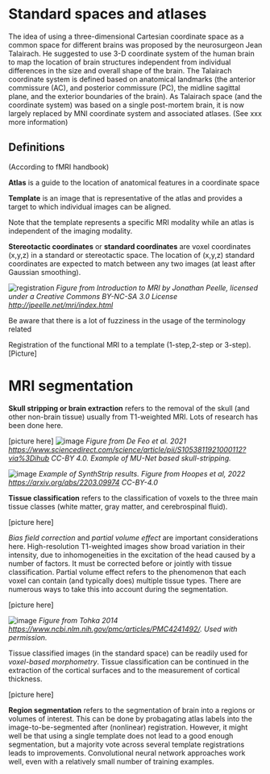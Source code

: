 # Standard spaces and atlases 

The idea of using a three-dimensional Cartesian coordinate space as a common space for different brains was proposed by the neurosurgeon Jean Talairach. He suggested to use 3-D coordinate system of the human brain to map the location of brain structures independent from individual differences in the size and overall shape of the brain. The Talairach coordinate system is defined based on anatomical landmarks (the anterior commissure (AC), and posterior commissure (PC), the midline sagittal plane, and the exterior boundaries of the brain).  As Talairach space (and the coordinate system) was based on a single post-mortem brain, it is now largely replaced by MNI coordinate system and associated atlases. (See  xxx more information) 

## Definitions
(According to  fMRI handbook)

**Atlas** is a guide to the location of anatomical features in a coordinate space

**Template** is an image that is representative of the atlas and provides a target to which individual images can be aligned. 

Note that the template represents a specific MRI modality while an atlas is independent of the imaging modality.  

**Stereotactic coordinates** or **standard coordinates** are voxel coordinates (x,y,z) in a standard or stereotactic space. The location of (x,y,z) standard coordinates are expected to match between any two images (at least after Gaussian smoothing).

![registration](https://user-images.githubusercontent.com/6709791/168842588-2b1f08d1-863c-4408-990f-90c9ec3e6655.png) 
*Figure from Introduction to MRI by Jonathan Peelle,  licensed under a Creative Commons BY-NC-SA 3.0 License http://jpeelle.net/mri/index.html*

Be aware that there is a lot of fuzziness in the usage of the terminology related 

Registration of the functional MRI to a template (1-step,2-step or 3-step). [Picture]

# MRI segmentation

**Skull stripping or brain extraction** refers to the removal of the skull (and other non-brain tissue) usually from T1-weighted MRI. Lots of research has been done here.

[picture here]
![image](https://user-images.githubusercontent.com/6709791/168875044-e8882ed9-b0c8-4188-9103-0a667c0e7f60.png) 
*Figure from De Feo et al. 2021 https://www.sciencedirect.com/science/article/pii/S1053811921000112?via%3Dihub CC-BY 4.0. Example of MU-Net based skull-stripping.*

![image](https://user-images.githubusercontent.com/6709791/168876381-7284d144-fccd-452b-83fb-f8045ae83a76.png)
*Example of SynthStrip results. Figure from Hoopes et al, 2022 https://arxiv.org/abs/2203.09974 CC-BY-4.0*

**Tissue classification** refers to the classification of voxels to the three main tissue classes (white matter, gray matter, and cerebrospinal fluid).

[picture here]

*Bias field correction* and *partial volume effect* are important considerations here. High-resolution T1-weighted images show broad variation in their intensity, due to inhomogeneities in the excitation of the head caused by a number of factors. It must be corrected before or jointly with tissue classification. Partial volume effect refers to the phenomenon that each voxel can contain (and typically does) multiple tissue types. There are numerous ways to take this into account during the segmentation.   

[picture here]

![image](https://user-images.githubusercontent.com/6709791/168880453-7a8e9717-c3a7-4de2-9115-3440d517cd25.png)
*Figure from Tohka 2014 https://www.ncbi.nlm.nih.gov/pmc/articles/PMC4241492/. Used with permission.*

Tissue classified images (in the standard space) can be readily used for *voxel-based morphometry*. Tissue classification can be continued in the extraction of the cortical surfaces and to the measurement of cortical thickness. 

[picture here]

**Region segmentation** refers to the segmentation of brain into a regions or volumes of interest. This can be done by probagating atlas labels into the image-to-be-segmented after (nonlinear) registration. However, it might well be that using a single template does not lead to a good enough segmentation, but a majority vote across several template registrations leads to improvements. Convolutional neural network approaches work well, even with a relatively small number of training examples.    
